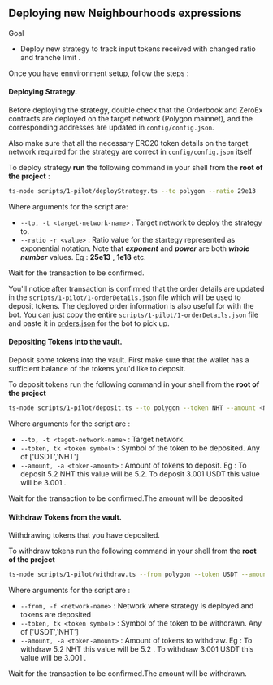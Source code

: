 ## Deploying new Neighbourhoods expressions

Goal
- Deploy new strategy to track input tokens received with changed ratio and tranche limit .

Once you have ennvironment setup, follow the steps : 

#### Deploying Strategy.

Before deploying the strategy, double check that the Orderbook and ZeroEx contracts are deployed on the target network (Polygon mainnet), and the corresponding addresses are updated in `config/config.json`.

Also make sure that all the necessary ERC20 token details on the target network required for the strategy are correct in `config/config.json` itself

To deploy strategy **run** the following command in your shell from the **root of the project** :

```sh
ts-node scripts/1-pilot/deployStrategy.ts --to polygon --ratio 29e13
```

Where arguments for the script are:

- `--to, -t <target-network-name>` : Target network to deploy the strategy to.
- `--ratio -r <value>`  : Ratio value for the startegy represented as exponential notation. Note that ***exponent*** and ***power*** are both ***whole number*** values. Eg  : **25e13** , **1e18** etc.

Wait for the transaction to be confirmed.

You'll notice after transaction is confirmed that the order details are updated in the `scripts/1-pilot/1-orderDetails.json` file which will be used to deposit tokens. 
The deployed order information is also useful for with the bot. You can just copy the entire `scripts/1-pilot/1-orderDetails.json` file and paste it in [orders.json](https://github.com/h20liquidity/zeroex-take-order-bot/blob/master/orders.json) for the bot to pick up. 

#### Depositing Tokens into the vault.

Deposit some tokens into the vault. First make sure that the wallet has a sufficient balance of the tokens you'd like to deposit.

To deposit tokens run the following command in your shell from the **root of the project**

```sh
ts-node scripts/1-pilot/deposit.ts --to polygon --token NHT --amount <NHT-Amount>
```

Where arguments for the script are :

- `--to, -t <taget-network-name>` : Target network.
- `--token, tk <token symbol>` : Symbol of the token to be deposited. Any of ['USDT','NHT']
- `--amount, -a <token-amount>` : Amount of tokens to deposit. Eg : To deposit 5.2 NHT this value will be 5.2. To deposit 3.001 USDT this value will be 3.001 .

Wait for the transaction to be confirmed.The amount will be deposited 

#### Withdraw Tokens from the vault.

Withdrawing tokens that you have deposited.

To withdraw tokens run the following command in your shell from the **root of the project**

```sh
ts-node scripts/1-pilot/withdraw.ts --from polygon --token USDT --amount <USDT-Amount>
```

Where arguments for the script are :

- `--from, -f <network-name>` : Network where strategy is deployed and tokens are deposited
- `--token, tk <token symbol>` : Symbol of the token to be withdrawn. Any of ['USDT','NHT']
- `--amount, -a <token-amount>` : Amount of tokens to withdraw. Eg : To withdraw 5.2 NHT this value will be 5.2 . To withdraw 3.001 USDT this value will be 3.001 .

Wait for the transaction to be confirmed.The amount will be withdrawn.  



